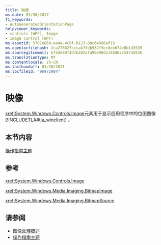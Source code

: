 ```yaml
---
title: 映像
ms.date: 03/30/2017
f1_keywords:
- AutoGeneratedOrientationPage
helpviewer_keywords:
- controls [WPF], Image
- Image control [WPF]
ms.assetid: 5707e860-ee4a-4c9f-b123-80c64996af19
ms.openlocfilehash: 2ca278627cccab73db532f5ec8de674e8b1d3539
ms.sourcegitcommit: bf5dd80f4d7b202afa90e90d1148402c5474d826
ms.translationtype: MT
ms.contentlocale: zh-CN
ms.lasthandoff: 03/30/2021
ms.locfileid: "96972984"
---
```

# <a name="image"></a>映像
<xref:System.Windows.Controls.Image>元素用于显示应用程序中的位图图像 [!INCLUDE[TLA#tla_winclient](../../../includes/tlasharptla-winclient-md.md)] 。  
  
## <a name="in-this-section"></a>本节内容  
 [操作指南主题](image-how-to-topics.md)  
  
## <a name="reference"></a>参考  
 <xref:System.Windows.Controls.Image>  
  
 <xref:System.Windows.Media.Imaging.BitmapImage>  
  
 <xref:System.Windows.Media.Imaging.BitmapSource>  
  
## <a name="see-also"></a>请参阅

- [图像处理概述](../graphics-multimedia/imaging-overview.md)
- [操作指南主题](../graphics-multimedia/imaging-how-to-topics.md)
